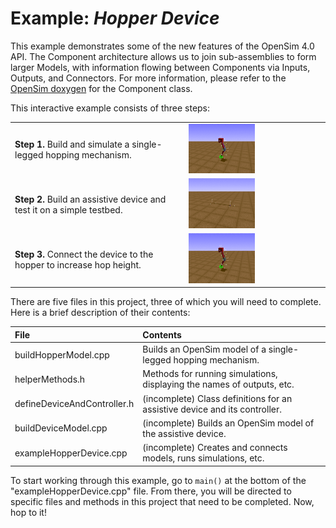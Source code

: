 Example: *Hopper Device* 
========================

This example demonstrates some of the new features of the OpenSim 4.0 API.
The Component architecture allows us to join sub-assemblies to form larger Models, with information flowing between Components via Inputs, Outputs, and Connectors.
For more information, please refer to the [OpenSim doxygen](http://doxygen.opensim.community/) for the Component class.

This interactive example consists of three steps:

| | |
|-|-|
| **Step 1.** Build and simulate a single-legged hopping mechanism.      | <img src="video_step1.gif" alt="Step 1 video" style="width: 50%;"/>
| **Step 2.** Build an assistive device and test it on a simple testbed. | <img src="video_step2.gif" alt="Step 2 video" style="width: 50%;"/>
| **Step 3.** Connect the device to the hopper to increase hop height.   | <img src="video_step3.gif" alt="Step 3 video" style="width: 50%;"/>

There are five files in this project, three of which you will need to complete.
Here is a brief description of their contents:

| File                        | Contents
| :-------------------------- | :-------------------------------------------------------------------------
| buildHopperModel.cpp        | Builds an OpenSim model of a single-legged hopping mechanism.
| helperMethods.h             | Methods for running simulations, displaying the names of outputs, etc.
| defineDeviceAndController.h | (incomplete) Class definitions for an assistive device and its controller.
| buildDeviceModel.cpp        | (incomplete) Builds an OpenSim model of the assistive device.
| exampleHopperDevice.cpp     | (incomplete) Creates and connects models, runs simulations, etc.

To start working through this example, go to `main()` at the bottom of the "exampleHopperDevice.cpp" file.
From there, you will be directed to specific files and methods in this project that need to be completed.
Now, hop to it!
